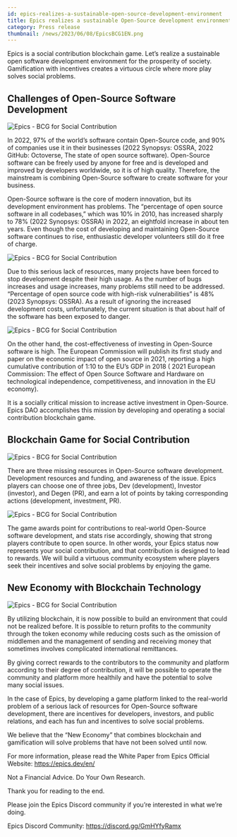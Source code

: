 ```yaml
---
id: epics-realizes-a-sustainable-open-source-development-environment
title: Epics realizes a sustainable Open-Source development environment as a BCG for social contribution
category: Press release
thumbnail: /news/2023/06/08/EpicsBCG1EN.png
---
```


Epics is a social contribution blockchain game. Let’s realize a sustainable open
software development environment for the prosperity of society. Gamification
with incentives creates a virtuous circle where more play solves social
problems.

## Challenges of Open-Source Software Development

![Epics - BCG for Social Contribution](/news/2023/06/08/EpicsBCG2EN.png)

In 2022, 97% of the world’s software contain Open-Source code, and 90% of
companies use it in their businesses (2022 Synopsys: OSSRA, 2022 GitHub:
Octoverse, The state of open source software). Open-Source software can be
freely used by anyone for free and is developed and improved by developers
worldwide, so it is of high quality. Therefore, the mainstream is combining
Open-Source software to create software for your business.

Open-Source software is the core of modern innovation, but its development
environment has problems. The “percentage of open source software in all
codebases,” which was 10% in 2010, has increased sharply to 78% (2022 Synopsys:
OSSRA) in 2022, an eightfold increase in about ten years. Even though the cost
of developing and maintaining Open-Source software continues to rise,
enthusiastic developer volunteers still do it free of charge.

![Epics - BCG for Social Contribution](/news/2023/06/08/EpicsBCG3EN.png)

Due to this serious lack of resources, many projects have been forced to stop
development despite their high usage. As the number of bugs increases and usage
increases, many problems still need to be addressed. “Percentage of open source
code with high-risk vulnerabilities” is 48% (2023 Synopsys: OSSRA). As a result
of ignoring the increased development costs, unfortunately, the current
situation is that about half of the software has been exposed to danger.

![Epics - BCG for Social Contribution](/news/2023/06/08/EpicsBCG4EN.png)

On the other hand, the cost-effectiveness of investing in Open-Source software
is high. The European Commission will publish its first study and paper on the
economic impact of open source in 2021, reporting a high cumulative contribution
of 1:10 to the EU’s GDP in 2018 ( 2021 European Commission: The effect of Open
Source Software and Hardware on technological independence, competitiveness, and
innovation in the EU economy).

It is a socially critical mission to increase active investment in Open-Source.
Epics DAO accomplishes this mission by developing and operating a social
contribution blockchain game.

## Blockchain Game for Social Contribution

![Epics - BCG for Social Contribution](/news/2023/06/08/EpicsBCG5EN.png)

There are three missing resources in Open-Source software development.
Development resources and funding, and awareness of the issue. Epics players can
choose one of three jobs, Dev (development), Investor (investor), and Degen
(PR), and earn a lot of points by taking corresponding actions (development,
investment, PR).

![Epics - BCG for Social Contribution](/news/2023/06/08/EpicsBCG6EN.png)

The game awards point for contributions to real-world Open-Source software
development, and stats rise accordingly, showing that strong players contribute
to open source. In other words, your Epics status now represents your social
contribution, and that contribution is designed to lead to rewards. We will
build a virtuous community ecosystem where players seek their incentives and
solve social problems by enjoying the game.

## New Economy with Blockchain Technology

![Epics - BCG for Social Contribution](/news/2023/06/08/EpicsBCG7EN.png)

By utilizing blockchain, it is now possible to build an environment that could
not be realized before. It is possible to return profits to the community
through the token economy while reducing costs such as the omission of middlemen
and the management of sending and receiving money that sometimes involves
complicated international remittances.

By giving correct rewards to the contributors to the community and platform
according to their degree of contribution, it will be possible to operate the
community and platform more healthily and have the potential to solve many
social issues.

In the case of Epics, by developing a game platform linked to the real-world
problem of a serious lack of resources for Open-Source software development,
there are incentives for developers, investors, and public relations, and each
has fun and incentives to solve social problems.

We believe that the “New Economy” that combines blockchain and gamification will
solve problems that have not been solved until now.

For more information, please read the White Paper from Epics Official Website:
https://epics.dev/en/

Not a Financial Advice. Do Your Own Research.

Thank you for reading to the end.

Please join the Epics Discord community if you’re interested in what we’re
doing.

Epics Discord Community: https://discord.gg/GmHYfyRamx
